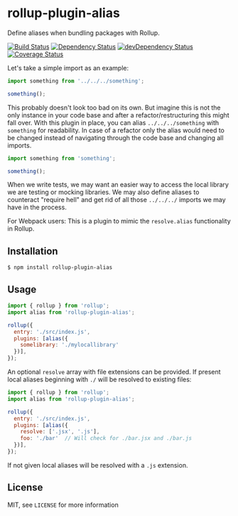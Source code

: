 # rollup-plugin-alias
Define aliases when bundling packages with Rollup.

[![Build Status](https://travis-ci.org/frostney/rollup-plugin-alias.svg?branch=master)](https://travis-ci.org/frostney/rollup-plugin-alias) [![Dependency Status](https://david-dm.org/frostney/rollup-plugin-alias.svg)](https://david-dm.org/frostney/rollup-plugin-alias) [![devDependency Status](https://david-dm.org/frostney/rollup-plugin-alias/dev-status.svg)](https://david-dm.org/frostney/rollup-plugin-alias#info=devDependencies) [![Coverage Status](https://coveralls.io/repos/github/frostney/rollup-plugin-alias/badge.svg?branch=master)](https://coveralls.io/github/frostney/rollup-plugin-alias?branch=master)

Let's take a simple import as an example:

```javascript
import something from '../../../something';

something();
```

This probably doesn't look too bad on its own. But imagine this is not the only instance in your code base and after a refactor/restructuring this might fall over. With this plugin in place, you can alias `../../../something` with `something` for readability. In case of a refactor only the alias would need to be changed instead of navigating through the code base and changing all imports.

```javascript
import something from 'something';

something();
```

When we write tests, we may want an easier way to access the local library we are testing or mocking libraries. We may also define aliases to counteract "require hell" and get rid of all those `../../../` imports we may have in the process.

For Webpack users: This is a plugin to mimic the `resolve.alias` functionality in Rollup.

## Installation
```
$ npm install rollup-plugin-alias
```

## Usage
```javascript
import { rollup } from 'rollup';
import alias from 'rollup-plugin-alias';

rollup({
  entry: './src/index.js',
  plugins: [alias({
    somelibrary: './mylocallibrary'
  })],
});
```

An optional `resolve` array with file extensions can be provided.
If present local aliases beginning with `./` will be resolved to existing files:

```javascript
import { rollup } from 'rollup';
import alias from 'rollup-plugin-alias';

rollup({
  entry: './src/index.js',
  plugins: [alias({
    resolve: ['.jsx', '.js'],
    foo: './bar'  // Will check for ./bar.jsx and ./bar.js
  })],
});
```
If not given local aliases will be resolved with a `.js` extension.

## License
MIT, see `LICENSE` for more information
